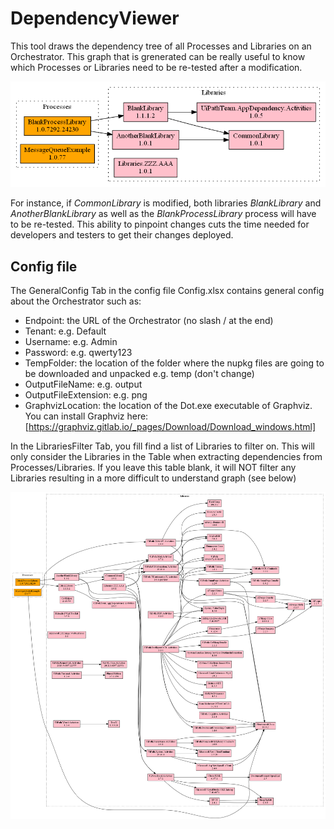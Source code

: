 # DependencyViewer

This tool draws the dependency tree of all Processes and Libraries on an Orchestrator.
This graph that is grenerated can be really useful to know which Processes or Libraries need to be re-tested after a modification. 

![Sample Output](SampleOutputFiltered.png)

For instance, if _CommonLibrary_ is modified, both libraries _BlankLibrary_ and _AnotherBlankLibrary_ as well as the _BlankProcessLibrary_ process will have to be re-tested. This ability to pinpoint changes cuts the time needed for developers and testers to get their changes deployed.

## Config file

The GeneralConfig Tab in the config file Config.xlsx contains general config about the Orchestrator such as:
- Endpoint: the URL of the Orchestrator (no slash / at the end)
- Tenant: e.g. Default
- Username: e.g. Admin
- Password: e.g. qwerty123
- TempFolder: the location of the folder where the nupkg files are going to be downloaded and unpacked e.g. temp (don't change)
- OutputFileName: e.g. output
- OutputFileExtension: e.g. png
- GraphvizLocation: the location of the Dot.exe executable of Graphviz. You can install Graphviz here: [https://graphviz.gitlab.io/_pages/Download/Download_windows.html] 

In the LibrariesFilter Tab, you fill find a list of Libraries to filter on. This will only consider the Libraries in the Table when extracting dependencies from Processes/Libraries. If you leave this table blank, it will NOT filter any Libraries resulting in a more difficult to understand graph (see below)

![Sample Output unfiltered](SampleOutputUnfiltered.png)
